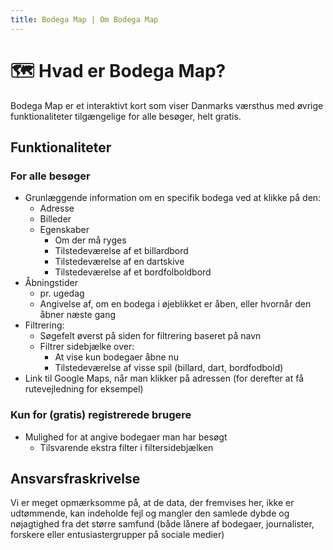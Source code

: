 ```yaml
---
title: Bodega Map | Om Bodega Map
---
```


# 🗺 Hvad er Bodega Map?

Bodega Map er et interaktivt kort som viser Danmarks værsthus med øvrige funktionaliteter tilgængelige for alle besøger, helt gratis.

## Funktionaliteter

### For alle besøger

- Grunlæggende information om en specifik bodega ved at klikke på den:
  - Adresse
  - Billeder
  - Egenskaber
    - Om der må ryges
    - Tilstedeværelse af et billardbord
    - Tilstedeværelse af en dartskive
    - Tilstedeværelse af et bordfolboldbord
- Åbningstider
  - pr. ugedag
  - Angivelse af, om en bodega i øjeblikket er åben, eller hvornår den åbner næste gang
- Filtrering:
  - Søgefelt øverst på siden for filtrering baseret på navn
  - Filtrer sidebjælke over:
    - At vise kun bodegaer åbne nu
    - Tilstedeværelse af visse spil (billard, dart, bordfodbold)
- Link til Google Maps, når man klikker på adressen (for derefter at få rutevejledning for eksempel)

### Kun for (gratis) registrerede brugere

- Mulighed for at angive bodegaer man har besøgt
  - Tilsvarende ekstra filter i filtersidebjælken

## Ansvarsfraskrivelse

Vi er meget opmærksomme på, at de data, der fremvises her, ikke er udtømmende, kan indeholde fejl og mangler den samlede dybde og nøjagtighed fra det større samfund (både lånere af bodegaer, journalister, forskere eller entusiastergrupper på sociale medier)
